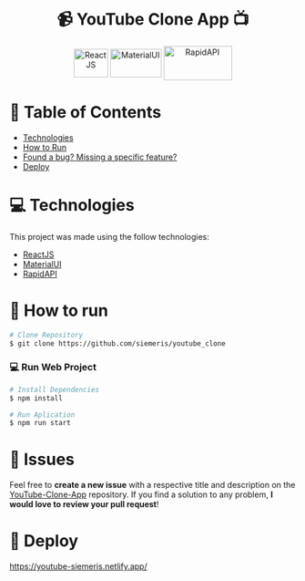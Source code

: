 <div align="center">
  <h1> 📹 YouTube Clone App 📺 </h1>
</div>

<div align="center">
  <img align="center" alt="ReactJS" title="ReactJS" height="50" width="60" src="https://cdn.jsdelivr.net/gh/devicons/devicon/icons/react/react-original.svg"> 
  <img align="center" alt="MaterialUI" title="MaterialUI" height="50" width="90"  src="https://cdn.jsdelivr.net/gh/devicons/devicon/icons/materialui/materialui-original.svg">
  <img align="center" alt="RapidAPI" title="RapidAPI" height="60" width="120" src="https://www.vectorlogo.zone/logos/rapidapi/rapidapi-ar21.svg">
</div>

# :pushpin: Table of Contents

* [Technologies](#computer-technologies)
* [How to Run](#construction_worker-how-to-run)
* [Found a bug? Missing a specific feature?](#bug-issues)
* [Deploy](#rocket-deploy)

# :computer: Technologies
This project was made using the follow technologies:

* [ReactJS](https://reactjs.org/docs/getting-started.html)      
* [MaterialUI](https://mui.com/)
* [RapidAPI](https://rapidapi.com/hub)


# :construction_worker: How to run

```bash
# Clone Repository
$ git clone https://github.com/siemeris/youtube_clone
```

### 💻 Run Web Project

```bash
# Install Dependencies
$ npm install
```

```bash
# Run Aplication
$ npm run start
```

# :bug: Issues

Feel free to **create a new issue** with a respective title and description on the [YouTube-Clone-App](https://github.com/siemeris/youtube_clone) repository. If you find a solution to any problem, **I would love to review your pull request**!


# :rocket: Deploy

https://youtube-siemeris.netlify.app/



